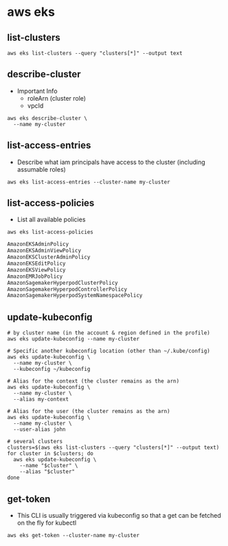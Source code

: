 # aws eks

## list-clusters

```shell
aws eks list-clusters --query "clusters[*]" --output text
```

## describe-cluster

- Important Info
  - roleArn (cluster role)
  - vpcId

```shell
aws eks describe-cluster \
  --name my-cluster
```

## list-access-entries

- Describe what iam principals have access to the cluster (including assumable roles)

```shell
aws eks list-access-entries --cluster-name my-cluster
```

## list-access-policies

- List all available policies

```shell
aws eks list-access-policies
```

```txt
AmazonEKSAdminPolicy
AmazonEKSAdminViewPolicy
AmazonEKSClusterAdminPolicy
AmazonEKSEditPolicy
AmazonEKSViewPolicy
AmazonEMRJobPolicy
AmazonSagemakerHyperpodClusterPolicy
AmazonSagemakerHyperpodControllerPolicy
AmazonSagemakerHyperpodSystemNamespacePolicy
```

## update-kubeconfig

```shell
# by cluster name (in the account & region defined in the profile)
aws eks update-kubeconfig --name my-cluster

# Specific another kubeconfig location (other than ~/.kube/config)
aws eks update-kubeconfig \
  --name my-cluster \
  --kubeconfig ~/kubeconfig

# Alias for the context (the cluster remains as the arn)
aws eks update-kubeconfig \
  --name my-cluster \
  --alias my-context

# Alias for the user (the cluster remains as the arn)
aws eks update-kubeconfig \
  --name my-cluster \
  --user-alias john
```

```shell
# several clusters
clusters=$(aws eks list-clusters --query "clusters[*]" --output text)
for cluster in $clusters; do
  aws eks update-kubeconfig \
    --name "$cluster" \
    --alias "$cluster"
done
```

## get-token

- This CLI is usually triggered via kubeconfig so that a get can be fetched on the fly for kubectl

```shell
aws eks get-token --cluster-name my-cluster
```
